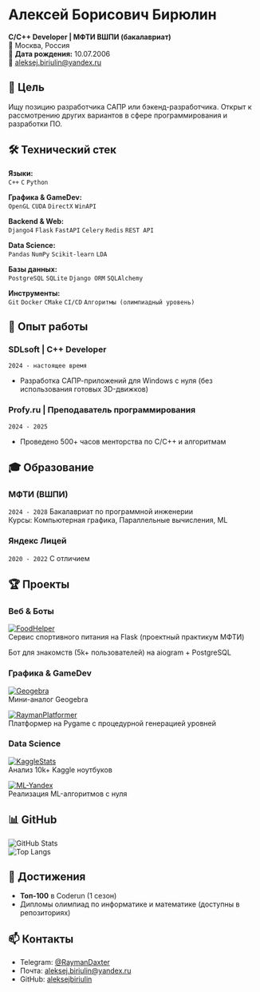 # Алексей Борисович Бирюлин  
**C/C++ Developer | МФТИ ВШПИ (бакалавриат)**  
📍 Москва, Россия  
🎂 **Дата рождения:** 10.07.2006  
📧 [aleksej.biriulin@yandex.ru](mailto:aleksej.biriulin@yandex.ru)  

## 🎯 Цель  
Ищу позицию разработчика САПР или бэкенд-разработчика. Открыт к рассмотрению других вариантов в сфере программирования и разработки ПО.

## 🛠 Технический стек  
**Языки:**  
`C++` `C` `Python`  

**Графика & GameDev:**  
`OpenGL` `CUDA` `DirectX` `WinAPI`  

**Backend & Web:**  
`Django4` `Flask` `FastAPI` `Celery` `Redis` `REST API`  

**Data Science:**  
`Pandas` `NumPy` `Scikit-learn` `LDA`  

**Базы данных:**  
`PostgreSQL` `SQLite` `Django ORM` `SQLAlchemy`  

**Инструменты:**  
`Git` `Docker` `CMake` `CI/CD` `Алгоритмы (олимпиадный уровень)`  

## 💼 Опыт работы  
### **SDLsoft** | C++ Developer  
`2024 - настоящее время`  
- Разработка САПР-приложений для Windows с нуля (без использования готовых 3D-движков)  

### **Profy.ru** | Преподаватель программирования  
`2024 - 2025`  
- Проведено 500+ часов менторства по C/C++ и алгоритмам  

## 🎓 Образование  
### **МФТИ (ВШПИ)**  
`2024 - 2028` Бакалавриат по программной инженерии  
Курсы: Компьютерная графика, Параллельные вычисления, ML  

### **Яндекс Лицей**  
`2020 - 2022` С отличием  

## 🏆 Проекты  
### Веб & Боты  
[![FoodHelper](https://img.shields.io/badge/-Phystech.edu-181717?logo=github)](https://github.com/AmirHusnutdinov/Phystech.edu)  
Сервис спортивного питания на Flask (проектный практикум МФТИ)  

Бот для знакомств (5k+ пользователей) на aiogram + PostgreSQL  

### Графика & GameDev  
[![Geogebra](https://img.shields.io/badge/-Geogebra-181717?logo=github)](https://github.com/RaymanPython/Geogebra_python)  
Мини-аналог Geogebra  

[![RaymanPlatformer](https://img.shields.io/badge/-RaymanPlatformer-181717?logo=github)](https://github.com/RaymanPython/RaymanPlatformer)  
Платформер на Pygame с процедурной генерацией уровней  

### Data Science  
[![KaggleStats](https://img.shields.io/badge/-Kaggle_Stats-181717?logo=github)](https://github.com/aleksejbiriulin/KaggleState)  
Анализ 10k+ Kaggle ноутбуков  

[![ML-Yandex](https://img.shields.io/badge/-ML_Yandex-181717?logo=github)](https://github.com/RaymanPython/ML_Yandex)  
Реализация ML-алгоритмов с нуля  

## 📊 GitHub  
![GitHub Stats](https://github-readme-stats.vercel.app/api?username=aleksejbiriulin&show_icons=true&theme=radical)  
![Top Langs](https://github-readme-stats.vercel.app/api/top-langs/?username=aleksejbiriulin&layout=compact)  

## 🏅 Достижения  
- **Топ-100** в Coderun (1 сезон)  
- Дипломы олимпиад по информатике и математике (доступны в репозиториях)  

## 📫 Контакты  
- Telegram: [@RaymanDaxter](https://t.me/RaymanDaxter)  
- Почта: [aleksej.biriulin@yandex.ru](mailto:aleksej.biriulin@yandex.ru)  
- GitHub: [aleksejbiriulin](https://github.com/aleksejbiriulin)
